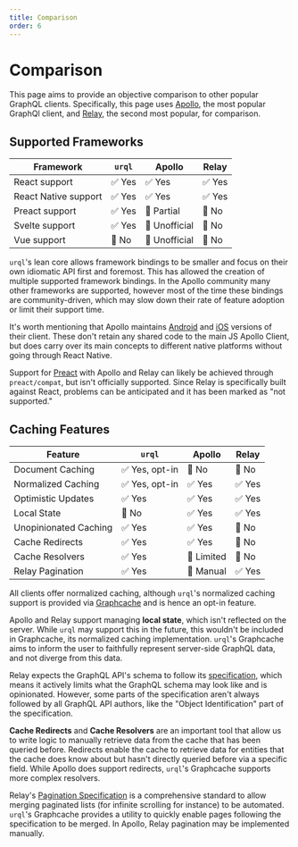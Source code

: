 ```yaml
---
title: Comparison
order: 6
---
```


# Comparison

This page aims to provide an objective comparison to other popular GraphQL clients.
Specifically, this page uses [Apollo](https://github.com/apollographql/apollo-client), the most
popular GraphQl client, and [Relay](https://github.com/facebook/relay), the second most popular, for
comparison.

## Supported Frameworks

| Framework            | `urql` | Apollo        | Relay  |
| -------------------- | ------ | ------------- | ------ |
| React support        | ✅ Yes | ✅ Yes        | ✅ Yes |
| React Native support | ✅ Yes | ✅ Yes        | ✅ Yes |
| Preact support       | ✅ Yes | 🔷 Partial    | 🔺 No  |
| Svelte support       | ✅ Yes | 🔷 Unofficial | 🔺 No  |
| Vue support          | 🔺 No  | 🔷 Unofficial | 🔺 No  |

`urql`'s lean core allows framework bindings to be smaller and focus on their own idiomatic API
first and foremost. This has allowed the creation of multiple supported framework bindings.
In the Apollo community many other frameworks are supported, however most of the time these bindings
are community-driven, which may slow down their rate of feature adoption or limit their support time.

It's worth mentioning that Apollo maintains
[Android](https://github.com/apollographql/apollo-android) and
[iOS](https://github.com/apollographql/apollo-ios) versions of their client. These don't retain any
shared code to the main JS Apollo Client, but does carry over its main concepts to different native
platforms without going through React Native.

Support for [Preact](https://github.com/preactjs/preact) with Apollo and Relay can likely be
achieved through `preact/compat`, but isn't officially supported. Since Relay is specifically built
against React, problems can be anticipated and it has been marked as "not supported."

## Caching Features

| Feature               | `urql`         | Apollo     | Relay  |
| --------------------- | -------------- | ---------- | ------ |
| Document Caching      | ✅ Yes, opt-in | 🔺 No      | 🔺 No  |
| Normalized Caching    | ✅ Yes, opt-in | ✅ Yes     | ✅ Yes |
| Optimistic Updates    | ✅ Yes         | ✅ Yes     | ✅ Yes |
| Local State           | 🔺 No          | ✅ Yes     | ✅ Yes |
| Unopinionated Caching | ✅ Yes         | ✅ Yes     | 🔺 No  |
| Cache Redirects       | ✅ Yes         | ✅ Yes     | 🔺 No  |
| Cache Resolvers       | ✅ Yes         | 🔷 Limited | 🔺 No  |
| Relay Pagination      | ✅ Yes         | 🔷 Manual  | ✅ Yes |

All clients offer normalized caching, although `urql`'s normalized caching support is provided via
[Graphcache](./graphcache/README.md) and is hence an opt-in feature.

Apollo and Relay support managing **local state**, which isn't reflected on the server. While `urql`
may support this in the future, this wouldn't be included in Graphcache, its normalized caching
implementation. `urql`'s Graphcache aims to inform the user to faithfully represent server-side
GraphQL data, and not diverge from this data.

Relay expects the GraphQL API's schema to follow its
[specification](https://relay.dev/docs/en/graphql-server-specification.html), which means it
actively limits what the GraphQL schema may look like and is opinionated. However, some parts of the
specification aren't always followed by all GraphQL API authors, like the "Object Identification"
part of the specification.

**Cache Redirects** and **Cache Resolvers** are an important tool that allow us to write logic to
manually retrieve data from the cache that has been queried before. Redirects enable the cache to
retrieve data for entities that the cache does know about but hasn't directly queried before via a
specific field. While Apollo does support redirects, `urql`'s Graphcache supports more complex
resolvers.

Relay's [Pagination Specification](https://relay.dev/graphql/connections.htm) is a comprehensive
standard to allow merging paginated lists (for infinite scrolling for instance) to be automated.
`urql`'s Graphcache provides a utility to quickly enable pages following the specification to be
merged. In Apollo, Relay pagination may be implemented manually.
